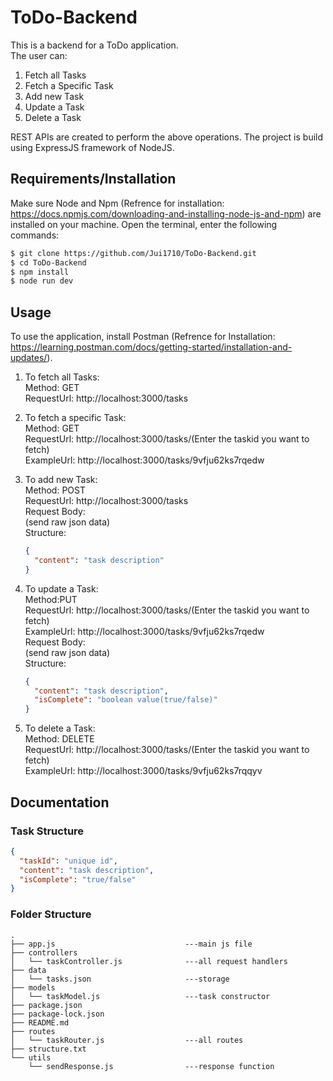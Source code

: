 # ToDo-Backend

This is a backend for a ToDo application.
<br>
The user can:

1.  Fetch all Tasks
2.  Fetch a Specific Task
3.  Add new Task
4.  Update a Task
5.  Delete a Task

REST APIs are created to perform the above operations. The project is build using ExpressJS framework of NodeJS.

## Requirements/Installation

Make sure Node and Npm (Refrence for installation: https://docs.npmjs.com/downloading-and-installing-node-js-and-npm) are installed on your machine.
Open the terminal, enter the following commands:
<br>

```bash
$ git clone https://github.com/Jui1710/ToDo-Backend.git
$ cd ToDo-Backend
$ npm install
$ node run dev
```

## Usage


To use the application, install Postman (Refrence for Installation: https://learning.postman.com/docs/getting-started/installation-and-updates/).

1. To fetch all Tasks:<br>
   Method: GET<br>
   RequestUrl: http://localhost:3000/tasks<br>

2. To fetch a specific Task: <br>
   Method: GET<br>
   RequestUrl: http://localhost:3000/tasks/(Enter the taskid you want to fetch)<br>
   ExampleUrl: http://localhost:3000/tasks/9vfju62ks7rqedw <br>

3. To add new Task:<br>
   Method: POST<br>
   RequestUrl: http://localhost:3000/tasks<br>
   Request Body:<br>
   (send raw json data)<br>
   Structure:<br>
   ```json
   {
     "content": "task description"
   }
   ```
4. To update a Task:<br>
   Method:PUT<br>
   RequestUrl: http://localhost:3000/tasks/(Enter the taskid you want to fetch)<br>
   ExampleUrl: http://localhost:3000/tasks/9vfju62ks7rqedw<br>
   Request Body:<br>
   (send raw json data)<br>
   Structure:<br>
   ```json
   {
     "content": "task description",
     "isComplete": "boolean value(true/false)"
   }
   ```
5. To delete a Task: <br>
   Method: DELETE <br>
   RequestUrl: http://localhost:3000/tasks/(Enter the taskid you want to fetch) <br>
   ExampleUrl: http://localhost:3000/tasks/9vfju62ks7rqqyv <br>

## Documentation


### Task Structure

```json
{
  "taskId": "unique id",
  "content": "task description",
  "isComplete": "true/false"
}
```

### Folder Structure

```
.
├── app.js                             ---main js file
├── controllers
│   └── taskController.js              ---all request handlers
├── data
│   └── tasks.json                     ---storage
├── models
│   └── taskModel.js                   ---task constructor
├── package.json
├── package-lock.json
├── README.md
├── routes
│   └── taskRouter.js                  ---all routes
├── structure.txt
└── utils
    └── sendResponse.js                ---response function

```
